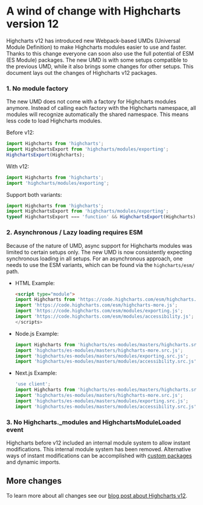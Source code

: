 # A wind of change with Highcharts version 12

Highcharts v12 has introduced new Webpack-based UMDs (Universal Module Definition) to make Highcharts modules easier to use and faster.
Thanks to this change everyone can soon also use the full potential of ESM (ES Module) packages.
The new UMD is with some setups compatible to the previous UMD, while it also brings some changes for other setups.
This document lays out the changes of Highcharts v12 packages.

### 1. No module factory

The new UMD does not come with a factory for Highcharts modules anymore.
Instead of calling each factory with the Highcharts namespace, all modules will recognize automatically the shared namespace.
This means less code to load Highcharts modules.

Before v12:
```js
import Highcharts from 'highcharts';
import HighchartsExport from 'highcharts/modules/exporting';
HighchartsExport(Highcharts);
```

With v12:
```js
import Highcharts from 'highcharts';
import 'highcharts/modules/exporting';
```

Support both variants:
```js
import Highcharts from 'highcharts';
import HighchartsExport from 'highcharts/modules/exporting';
typeof HighchartsExport === 'function' && HighchartsExport(Highcharts);
```

### 2. Asynchronous / Lazy loading requires ESM

Because of the nature of UMD, async support for Highcharts modules was limited to certain setups only.
The new UMD is now consistently expecting synchronous loading in all setups.
For an asynchronous approach, one needs to use the ESM variants, which can be found via the `highcharts/esm/` path.

* HTML Example:
  ```html
  <script type="module">
  import Highcharts from 'https://code.highcharts.com/esm/highcharts.js';
  import 'https://code.highcharts.com/esm/highcharts-more.js';
  import 'https://code.highcharts.com/esm/modules/exporting.js';
  import 'https://code.highcharts.com/esm/modules/accessibility.js';
  </scripts>
  ```

* Node.js Example:
  ```js
  import Highcharts from 'highcharts/es-modules/masters/highcharts.src.js';
  import 'highcharts/es-modules/masters/highcharts-more.src.js';
  import 'highcharts/es-modules/masters/modules/exporting.src.js';
  import 'highcharts/es-modules/masters/modules/accessibility.src.js';
  ```

* Next.js Example:
  ```js
  'use client';
  import Highcharts from 'highcharts/es-modules/masters/highcharts.src.js';
  import 'highcharts/es-modules/masters/highcharts-more.src.js';
  import 'highcharts/es-modules/masters/modules/exporting.src.js';
  import 'highcharts/es-modules/masters/modules/accessibility.src.js';
  ```

### 3. No Highcharts._modules and HighchartsModuleLoaded event

Highcharts before v12 included an internal module system to allow instant modifications.
This internal module system has been removed.
Alternative ways of instant modifications can be accomplished with
[custom packages](https://www.highcharts.com/docs/getting-started/how-to-create-custom-highcharts-packages)
and dynamic imports.

## More changes

To learn more about all changes see our
[blog post about Highcharts v12](https://www.highcharts.com/blog/news/highcharts-version-12/).

